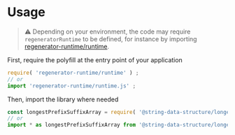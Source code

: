 # Usage

> :warning: Depending on your environment, the code may require
> `regeneratorRuntime` to be defined, for instance by importing
> [regenerator-runtime/runtime](https://www.npmjs.com/package/regenerator-runtime).

First, require the polyfill at the entry point of your application
```js
require( 'regenerator-runtime/runtime' ) ;
// or
import 'regenerator-runtime/runtime.js' ;
```

Then, import the library where needed
```js
const longestPrefixSuffixArray = require( '@string-data-structure/longest-prefix-suffix-array' ) ;
// or
import * as longestPrefixSuffixArray from '@string-data-structure/longest-prefix-suffix-array' ;
```
